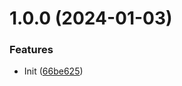 # 1.0.0 (2024-01-03)


### Features

* Init ([66be625](https://github.com/Gluton-Official/revanced-patches/commit/66be625f25ee2d678dac62a5bf4daa631284f8f6))

